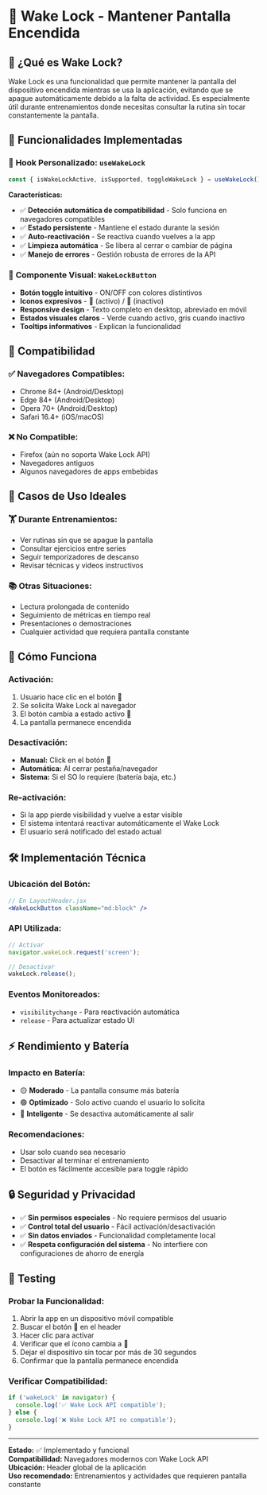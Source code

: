 # 🔋 Wake Lock - Mantener Pantalla Encendida

## 🎯 **¿Qué es Wake Lock?**

Wake Lock es una funcionalidad que permite mantener la pantalla del dispositivo encendida mientras se usa la aplicación, evitando que se apague automáticamente debido a la falta de actividad. Es especialmente útil durante entrenamientos donde necesitas consultar la rutina sin tocar constantemente la pantalla.

## 🚀 **Funcionalidades Implementadas**

### 🔧 **Hook Personalizado: `useWakeLock`**
```javascript
const { isWakeLockActive, isSupported, toggleWakeLock } = useWakeLock();
```

**Características:**
- ✅ **Detección automática de compatibilidad** - Solo funciona en navegadores compatibles
- ✅ **Estado persistente** - Mantiene el estado durante la sesión
- ✅ **Auto-reactivación** - Se reactiva cuando vuelves a la app
- ✅ **Limpieza automática** - Se libera al cerrar o cambiar de página
- ✅ **Manejo de errores** - Gestión robusta de errores de la API

### 🎨 **Componente Visual: `WakeLockButton`**
- **Botón toggle intuitivo** - ON/OFF con colores distintivos
- **Iconos expresivos** - 🔆 (activo) / 🔋 (inactivo)
- **Responsive design** - Texto completo en desktop, abreviado en móvil
- **Estados visuales claros** - Verde cuando activo, gris cuando inactivo
- **Tooltips informativos** - Explican la funcionalidad

## 📱 **Compatibilidad**

### ✅ **Navegadores Compatibles:**
- Chrome 84+ (Android/Desktop)
- Edge 84+ (Android/Desktop)
- Opera 70+ (Android/Desktop)
- Safari 16.4+ (iOS/macOS)

### ❌ **No Compatible:**
- Firefox (aún no soporta Wake Lock API)
- Navegadores antiguos
- Algunos navegadores de apps embebidas

## 🎯 **Casos de Uso Ideales**

### 🏋️ **Durante Entrenamientos:**
- Ver rutinas sin que se apague la pantalla
- Consultar ejercicios entre series
- Seguir temporizadores de descanso
- Revisar técnicas y videos instructivos

### 📚 **Otras Situaciones:**
- Lectura prolongada de contenido
- Seguimiento de métricas en tiempo real
- Presentaciones o demostraciones
- Cualquier actividad que requiera pantalla constante

## 🔄 **Cómo Funciona**

### **Activación:**
1. Usuario hace clic en el botón 🔋
2. Se solicita Wake Lock al navegador
3. El botón cambia a estado activo 🔆
4. La pantalla permanece encendida

### **Desactivación:**
- **Manual:** Click en el botón 🔆
- **Automática:** Al cerrar pestaña/navegador
- **Sistema:** Si el SO lo requiere (batería baja, etc.)

### **Re-activación:**
- Si la app pierde visibilidad y vuelve a estar visible
- El sistema intentará reactivar automáticamente el Wake Lock
- El usuario será notificado del estado actual

## 🛠️ **Implementación Técnica**

### **Ubicación del Botón:**
```jsx
// En LayoutHeader.jsx
<WakeLockButton className="md:block" />
```

### **API Utilizada:**
```javascript
// Activar
navigator.wakeLock.request('screen');

// Desactivar
wakeLock.release();
```

### **Eventos Monitoreados:**
- `visibilitychange` - Para reactivación automática
- `release` - Para actualizar estado UI

## ⚡ **Rendimiento y Batería**

### **Impacto en Batería:**
- 🟡 **Moderado** - La pantalla consume más batería
- 🟢 **Optimizado** - Solo activo cuando el usuario lo solicita
- 🔄 **Inteligente** - Se desactiva automáticamente al salir

### **Recomendaciones:**
- Usar solo cuando sea necesario
- Desactivar al terminar el entrenamiento
- El botón es fácilmente accesible para toggle rápido

## 🔒 **Seguridad y Privacidad**

- ✅ **Sin permisos especiales** - No requiere permisos del usuario
- ✅ **Control total del usuario** - Fácil activación/desactivación
- ✅ **Sin datos enviados** - Funcionalidad completamente local
- ✅ **Respeta configuración del sistema** - No interfiere con configuraciones de ahorro de energía

## 🧪 **Testing**

### **Probar la Funcionalidad:**
1. Abrir la app en un dispositivo móvil compatible
2. Buscar el botón 🔋 en el header
3. Hacer clic para activar
4. Verificar que el ícono cambia a 🔆
5. Dejar el dispositivo sin tocar por más de 30 segundos
6. Confirmar que la pantalla permanece encendida

### **Verificar Compatibilidad:**
```javascript
if ('wakeLock' in navigator) {
  console.log('✅ Wake Lock API compatible');
} else {
  console.log('❌ Wake Lock API no compatible');
}
```

---

**Estado:** ✅ Implementado y funcional  
**Compatibilidad:** Navegadores modernos con Wake Lock API  
**Ubicación:** Header global de la aplicación  
**Uso recomendado:** Entrenamientos y actividades que requieren pantalla constante

